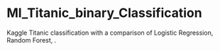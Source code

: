 # Ml_Titanic_binary_Classification
Kaggle Titanic classification with a comparison of Logistic Regression, Random Forest, .
